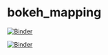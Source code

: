 # bokeh_mapping

[![Binder](https://mybinder.org/badge.svg)](https://mybinder.org/v2/gh/brittaneyross/bokeh_mapping/master)

[![Binder](https://mybinder.org/badge.svg)](https://mybinder.org/v2/gh/brittaneyross/bokeh_mapping/master?urlpath=https%3A%2F%2Fgithub.com%2Fbrittaneyross%2Fbokeh_mapping%2Fblob%2Fmaster%2Fmapping.ipynb)
